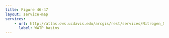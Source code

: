 ```yaml
---
title: Figure 46-47
layout: service-map
services: 
    - url: http://atlas.cws.ucdavis.edu/arcgis/rest/services/Nitrogen_Sources_and_Loading_to_Groundwater_TR2/Fig46_47_WWTP_applied_N_to_percolation_basins/MapServer
      label: WWTP basins
---
```

 